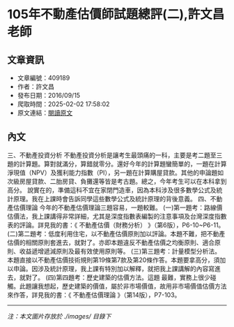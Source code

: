 # 105年不動產估價師試題總評(二),許文昌老師

## 文章資訊
- 文章編號：409189
- 作者：許文昌
- 發布日期：2016/09/15
- 爬取時間：2025-02-02 17:58:02
- 原文連結：[閱讀原文](https://real-estate.get.com.tw/Columns/detail.aspx?no=409189)

## 內文
三、不動產投資分析
不動產投資分析是讓考生最頭痛的一科，主要是考二題至三題的計算題。算對就滿分，算錯就零分。還好今年的計算題蠻簡單的，一題在計算淨現值（NPV）及獲利能力指數（PI），另一題在計算購屋貸款。其他的申論題如次級房屋貸款、二胎房貸、負攤還等皆是考古題。總之，今年考生可以在本科拿到高分。
說實在的，準備這科不宜在家閉門造車，因為本科涉及很多數學公式及統計原理。我在上課時會告訴同學這些數學公式及統計原理的背後意義。
四、不動產估價理論
今年的不動產估價理論三題容易，一題較難。
(一)第一題考：路線價估價法，我上課講得非常詳細，尤其是深度指數表編製的注意事項及台灣深度指數表的評論。詳見我的書：《
不動產估價（財務分析）
》（第6版），P6-10~P6-11。
(二)第二題考：低度利用住宅，以不動產估價原則加以評論。本題不難，把不動產估價的相關原則套進去，就對了。亦即本題違反不動產估價之均衡原則、適合原則、收益遞增遞減原則及最有效使用原則等。
(三)第三題考：計量模型分析法。本題直接以不動產估價技術規則第19條第7款及第20條作答。本題要拿高分，須加以申論。因涉及統計原理，我上課有特別加以解釋，就把我上課講解的內容寫進去，就對了。
(四)第四題考：歷史建築的估價方法。這題 最難，實務上很少碰觸。此題讓我想起，歷史建築的價值，屬於非市場價值，故用非市場價值估價方法來作答，詳見我的書：《
不動產估價理論
》（第14版），P7-103。

---
*注：本文圖片存放於 ./images/ 目錄下*
